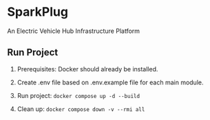# **SparkPlug**

An Electric Vehicle Hub Infrastructure Platform

## **Run Project**

1. Prerequisites: Docker should already be installed.

2. Create .env file based on .env.example file for each main module.

3. Run project: `docker compose up -d --build`

4. Clean up: `docker compose down -v --rmi all`
